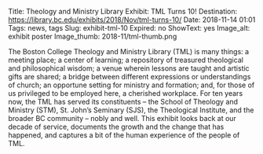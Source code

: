 Title: Theology and Ministry Library Exhibit: TML Turns 10!
Destination: https://library.bc.edu/exhibits/2018/Nov/tml-turns-10/
Date: 2018-11-14 01:01 
Tags: news, tags 
Slug: exhibit-tml-10
Expired: no
ShowText: yes
Image_alt: exhibit poster
Image_thumb: 2018-11/tml-thumb.png

The Boston College Theology and Ministry Library (TML) is many things: a meeting place; a center of learning; a repository of treasured theological and philosophical wisdom; a venue wherein lessons are taught and artistic gifts are shared; a bridge between different expressions or understandings of church; an opportune setting for ministry and formation; and, for those of us privileged to be employed here, a cherished workplace. For ten years now, the TML has served its constituents – the School of Theology and Ministry (STM), St. John’s Seminary (SJS), the Theological Institute, and the broader BC community – nobly and well. This exhibit looks back at our decade of service, documents the growth and the change that has happened, and captures a bit of the human experience of the people of TML. 